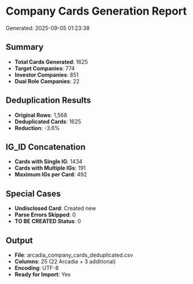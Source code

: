# Company Cards Generation Report
Generated: 2025-09-05 01:23:38

## Summary
- **Total Cards Generated**: 1625
- **Target Companies**: 774
- **Investor Companies**: 851
- **Dual Role Companies**: 22

## Deduplication Results
- **Original Rows**: 1,568
- **Deduplicated Cards**: 1625
- **Reduction**: -3.6%

## IG_ID Concatenation
- **Cards with Single IG**: 1434
- **Cards with Multiple IGs**: 191
- **Maximum IGs per Card**: 492

## Special Cases
- **Undisclosed Card**: Created new
- **Parse Errors Skipped**: 0
- **TO BE CREATED Status**: 0

## Output
- **File**: arcadia_company_cards_deduplicated.csv
- **Columns**: 25 (22 Arcadia + 3 additional)
- **Encoding**: UTF-8
- **Ready for Import**: Yes
